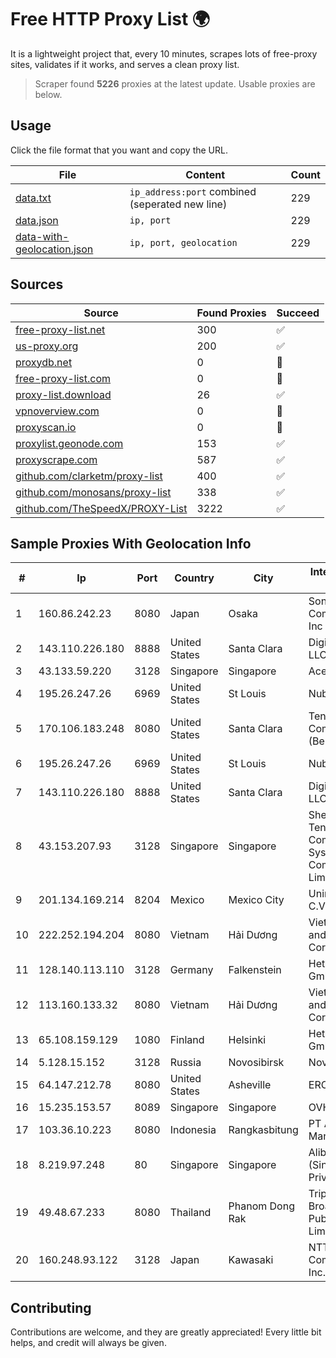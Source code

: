 
# Free HTTP Proxy List 🌍

It is a lightweight project that, every 10 minutes, scrapes lots of free-proxy sites, validates if it works, and serves a clean proxy list.


> Scraper found **5226** proxies at the latest update. Usable proxies are below.

## Usage

Click the file format that you want and copy the URL.


|File|Content|Count|
|----|-------|-----|
|[data.txt](https://raw.githubusercontent.com/themiralay/Proxy-List-World/master/data.txt)|`ip_address:port` combined (seperated new line)|229|
|[data.json](https://raw.githubusercontent.com/themiralay/Proxy-List-World/master/data.json)|`ip, port`|229|
|[data-with-geolocation.json](https://raw.githubusercontent.com/themiralay/Proxy-List-World/master/data-with-geolocation.json)|`ip, port, geolocation`|229|

## Sources

|Source|Found Proxies|Succeed|
|------|-------------|-------|
|[free-proxy-list.net](https://free-proxy-list.net)|300|✅|
|[us-proxy.org](https://www.us-proxy.org)|200|✅|
|[proxydb.net](http://proxydb.net)|0|🚫|
|[free-proxy-list.com](https://free-proxy-list.com/?page=&port=&type%5B%5D=http&type%5B%5D=https&up_time=0&search=Search)|0|🚫|
|[proxy-list.download](https://www.proxy-list.download/HTTP)|26|✅|
|[vpnoverview.com](https://vpnoverview.com/privacy/anonymous-browsing/free-proxy-servers)|0|🚫|
|[proxyscan.io](https://www.proxyscan.io)|0|🚫|
|[proxylist.geonode.com](https://proxylist.geonode.com/api/proxy-list?limit=300&page=1&sort_by=lastChecked&sort_type=desc&protocols=http,https)|153|✅|
|[proxyscrape.com](https://api.proxyscrape.com/v2/?request=displayproxies&protocol=http&timeout=10000&country=all&ssl=all&anonymity=all)|587|✅|
|[github.com/clarketm/proxy-list](https://raw.githubusercontent.com/clarketm/proxy-list/master/proxy-list-raw.txt)|400|✅|
|[github.com/monosans/proxy-list](https://raw.githubusercontent.com/monosans/proxy-list/main/proxies/http.txt)|338|✅|
|[github.com/TheSpeedX/PROXY-List](https://raw.githubusercontent.com/TheSpeedX/PROXY-List/master/http.txt)|3222|✅|


## Sample Proxies With Geolocation Info

|#|Ip|Port|Country|City|Internet Service Provider|
|-|--|----|-------|----|-------------------------|
|1|160.86.242.23|8080|Japan|Osaka|Sony Network Communications Inc|
|2|143.110.226.180|8888|United States|Santa Clara|DigitalOcean, LLC|
|3|43.133.59.220|3128|Singapore|Singapore|Aceville Pte.ltd|
|4|195.26.247.26|6969|United States|St Louis|Nubes, LLC|
|5|170.106.183.248|8080|United States|Santa Clara|Tencent Cloud Computing (Beijing) Co|
|6|195.26.247.26|6969|United States|St Louis|Nubes, LLC|
|7|143.110.226.180|8888|United States|Santa Clara|DigitalOcean, LLC|
|8|43.153.207.93|3128|Singapore|Singapore|Shenzhen Tencent Computer Systems Company Limited|
|9|201.134.169.214|8204|Mexico|Mexico City|Uninet S.A. de C.V.|
|10|222.252.194.204|8080|Vietnam|Hải Dương|VietNam Post and Telecom Corporation|
|11|128.140.113.110|3128|Germany|Falkenstein|Hetzner Online GmbH|
|12|113.160.133.32|8080|Vietnam|Hải Dương|VietNam Post and Telecom Corporation|
|13|65.108.159.129|1080|Finland|Helsinki|Hetzner Online GmbH|
|14|5.128.15.152|3128|Russia|Novosibirsk|Novotelecom Ltd|
|15|64.147.212.78|8080|United States|Asheville|ERC Broadband|
|16|15.235.153.57|8089|Singapore|Singapore|OVH Hosting|
|17|103.36.10.223|8080|Indonesia|Rangkasbitung|PT Awinet Global Mandiri|
|18|8.219.97.248|80|Singapore|Singapore|Alibaba Cloud (Singapore) Private Limited|
|19|49.48.67.233|8080|Thailand|Phanom Dong Rak|Triple T Broadband Public Company Limited|
|20|160.248.93.122|3128|Japan|Kawasaki|NTT PC Communications, Inc.|



## Contributing

Contributions are welcome, and they are greatly appreciated! Every
little bit helps, and credit will always be given.


